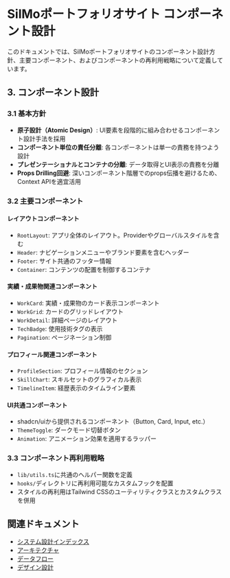 # SilMoポートフォリオサイト コンポーネント設計

このドキュメントでは、SilMoポートフォリオサイトのコンポーネント設計方針、主要コンポーネント、およびコンポーネントの再利用戦略について定義しています。

## 3. コンポーネント設計

### 3.1 基本方針

- **原子設計（Atomic Design）**: UI要素を段階的に組み合わせるコンポーネント設計手法を採用
- **コンポーネント単位の責任分離**: 各コンポーネントは単一の責務を持つよう設計
- **プレゼンテーショナルとコンテナの分離**: データ取得とUI表示の責務を分離
- **Props Drilling回避**: 深いコンポーネント階層でのprops伝播を避けるため、Context APIを適宜活用

### 3.2 主要コンポーネント

#### レイアウトコンポーネント
- `RootLayout`: アプリ全体のレイアウト。Providerやグローバルスタイルを含む
- `Header`: ナビゲーションメニューやブランド要素を含むヘッダー
- `Footer`: サイト共通のフッター情報
- `Container`: コンテンツの配置を制御するコンテナ

#### 実績・成果物関連コンポーネント
- `WorkCard`: 実績・成果物のカード表示コンポーネント
- `WorkGrid`: カードのグリッドレイアウト
- `WorkDetail`: 詳細ページのレイアウト
- `TechBadge`: 使用技術タグの表示
- `Pagination`: ページネーション制御

#### プロフィール関連コンポーネント
- `ProfileSection`: プロフィール情報のセクション
- `SkillChart`: スキルセットのグラフィカル表示
- `TimelineItem`: 経歴表示のタイムライン要素

#### UI共通コンポーネント
- shadcn/uiから提供されるコンポーネント（Button, Card, Input, etc.）
- `ThemeToggle`: ダークモード切替ボタン
- `Animation`: アニメーション効果を適用するラッパー

### 3.3 コンポーネント再利用戦略

- `lib/utils.ts`に共通のヘルパー関数を定義
- `hooks/`ディレクトリに再利用可能なカスタムフックを配置
- スタイルの再利用はTailwind CSSのユーティリティクラスとカスタムクラスを併用

## 関連ドキュメント

- [システム設計インデックス](./index.md)
- [アーキテクチャ](./アーキテクチャ.md)
- [データフロー](./データフロー.md)
- [デザイン設計](../デザイン設計/index.md) 